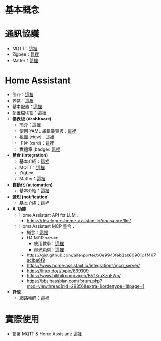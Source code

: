 # 基本概念

# 通訊協議
- MQTT：[這裡](./IoT/mqtt.md)
- Zigbee：[這裡](./IoT/zigbee.md)
- Matter：[這裡](./IoT/matter.md)

# Home Assistant
- 簡介：[這裡](./Home%20Assistant/intro.md)
- 安裝：[這裡](./Home%20Assistant/install.md)
- 基本配置：[這裡](./Home%20Assistant/basicConfig.md)
- 配置檔切割：[這裡](./Home%20Assistant/splitYAML.md)
- **儀表板 (dashboard)**
  -  簡介：[這裡](./Home%20Assistant/dashboard/intro.md)
  -  使用 YAML 編輯儀表板：[這裡](./Home%20Assistant/dashboard/yaml.md)
  -  視圖 (view)：[這裡](./Home%20Assistant/dashboard/view.md)
  -  卡片 (card)：[這裡](./Home%20Assistant/dashboard/card.md)
  -  實體章 (badge): [這裡](./Home%20Assistant/dashboard/badge.md)
- **整合 (integration)**
  - 基本介紹：[這裡](./Home%20Assistant/integration/intro.md) 
  - MQTT：[這裡](./Home%20Assistant/integration/mqtt.md)
  - Zigbee
  - Matter：[這裡](./Home%20Assistant/integration/matter.md)
- **自動化 (automation)**
  - 基本介紹：[這裡](./Home%20Assistant/automation/basic.md)
- **通知 (notification)**
  - 基本介紹：[這裡](./Home%20Assistant/notification/basic.md)
- **AI 功能**
  - Home Assistant API for LLM：
    - https://developers.home-assistant.io/docs/core/llm/ 
  - Homa Assistant MCP 整合：
    - 概念：[這裡](./Home%20Assistant/AI/mcp.md)
    - HA MCP server
      - 使用教學：[這裡](./Home%20Assistant/AI/mcp_server.md)
      - 燈光範例：[這裡](./Home%20Assistant/AI/mcp_server_light_demo.md)
    - https://gist.github.com/allenporter/b0e9946feb2ab60901c4f467ac1ba6f9
    - https://www.home-assistant.io/integrations/mcp_server/
    - https://linux.do/t/topic/639309
    - https://www.bilibili.com/video/BV1SruXzqEW5/
    - https://bbs.hassbian.com/forum.php?mod=viewthread&tid=29856&extra=&ordertype=1&page=1
- **其他**
  - 網路喚醒：[這裡](./Home%20Assistant/others/WOL.md)

# 實際使用
- 部署 MQTT & Home Assistant:  [這裡](./deployment/MQTT_HA.md)
